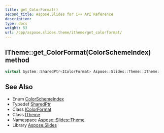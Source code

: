 ```yaml
---
title: get_ColorFormat()
second_title: Aspose.Slides for C++ API Reference
description: 
type: docs
weight: 53
url: /cpp/aspose.slides.theme/itheme/get_colorformat/
---
```

## ITheme::get_ColorFormat(ColorSchemeIndex) method




```cpp
virtual System::SharedPtr<IColorFormat> Aspose::Slides::Theme::ITheme::get_ColorFormat(ColorSchemeIndex index)=0
```

## See Also

* Enum [ColorSchemeIndex](../../aspose.slides/colorschemeindex/)
* Typedef [SharedPtr](../../system/sharedptr/)
* Class [IColorFormat](../../aspose.slides/icolorformat/)
* Class [ITheme](./)
* Namespace [Aspose::Slides::Theme](../)
* Library [Aspose.Slides](../../)